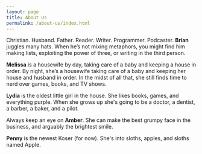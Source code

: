 ```yaml
---
layout: page
title: About Us
permalink: /about-us/index.html
---
```

Christian. Husband. Father. Reader. Writer. Programmer. Podcaster. **Brian** jug­gles many hats. When he’s not mix­ing metaphors, you might find him making lists, exploiting the power of three, or writ­ing in the third per­son.

**Melissa** is a house­wife by day, tak­ing care of a baby and keep­ing a house in or­der. By night, she’s a house­wife tak­ing care of a baby and keep­ing her house and hus­band in or­der. In the midst of all that, she still finds time to nerd over games, books, and TV shows.

**Lydia** is the oldest little girl in the house. She likes books, games, and everything purple. When she grows up she's going to be a doctor, a dentist, a barber, a baker, and a pilot.

Always keep an eye on **Amber**. She can make the best grumpy face in the business, and arguably the brightest smile.

**Penny** is the newest Koser (for now). She's into sloths, apples, and sloths named Apple.